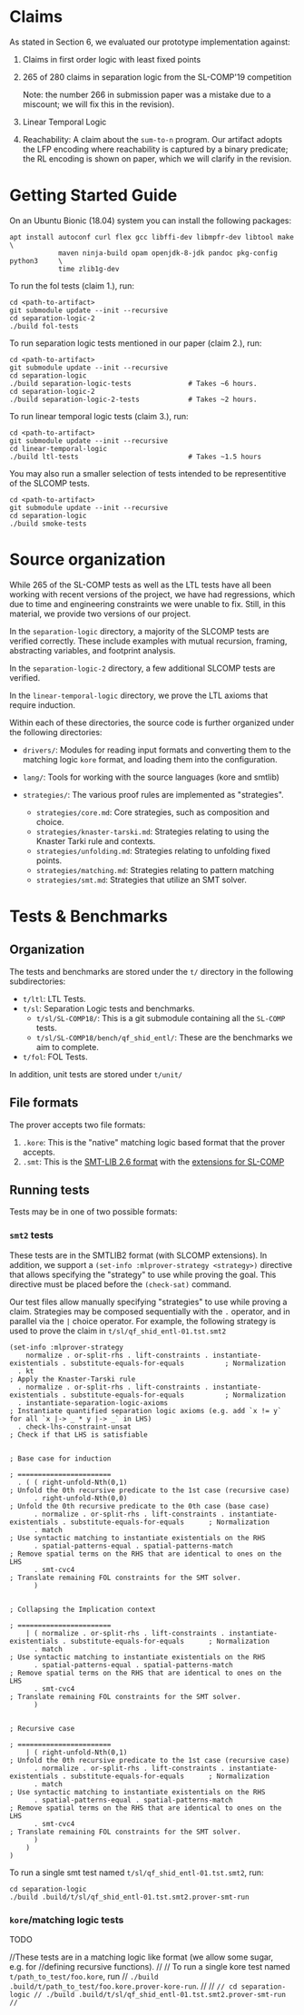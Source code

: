 Claims
======

As stated in Section 6, we evaluated our prototype implementation against:

1.  Claims in first order logic with least fixed points

2.  265 of 280 claims in separation logic from the SL-COMP'19 competition

    Note: the number 266 in submission paper was a mistake due to a miscount; we
    will fix this in the revision).

3.  Linear Temporal Logic

4.  Reachability: A claim about the `sum-to-n` program. Our artifact
    adopts the LFP encoding where reachability is captured by a binary
    predicate; the RL encoding is shown on paper, which we will clarify in the
    revision.

Getting Started Guide
=====================

On an Ubuntu Bionic (18.04) system you can install the following packages:

```
apt install autoconf curl flex gcc libffi-dev libmpfr-dev libtool make         \                        
            maven ninja-build opam openjdk-8-jdk pandoc pkg-config python3     \                        
            time zlib1g-dev                           
```

To run the fol tests (claim 1.), run:

```
cd <path-to-artifact>
git submodule update --init --recursive
cd separation-logic-2
./build fol-tests
```

To run separation logic tests mentioned in our paper (claim 2.), run:

```
cd <path-to-artifact>
git submodule update --init --recursive
cd separation-logic
./build separation-logic-tests              # Takes ~6 hours.
cd separation-logic-2
./build separation-logic-2-tests            # Takes ~2 hours.
```

To run linear temporal logic tests (claim 3.), run:

```
cd <path-to-artifact>
git submodule update --init --recursive
cd linear-temporal-logic
./build ltl-tests                           # Takes ~1.5 hours
```

You may also run a smaller selection of tests intended to be representitive of
the SLCOMP tests.

```
cd <path-to-artifact>
git submodule update --init --recursive
cd separation-logic
./build smoke-tests
```

Source organization
===================

While 265 of the SL-COMP tests as well as the LTL tests have all been working
with recent versions of the project, we have had regressions, which due to time
and engineering constraints we were unable to fix. Still, in this material, we
provide two versions of our project.

In the `separation-logic` directory, a majority of the SLCOMP tests are verified
correctly. These include examples with mutual recursion, framing, abstracting
variables, and footprint analysis.

In the `separation-logic-2` directory, a few additional SLCOMP tests are verified.

In the `linear-temporal-logic` directory, we prove the LTL axioms that require
induction.

Within each of these directories, the source code is further organized under the
following directories:

* `drivers/`: Modules for reading input formats and converting them to the
   matching logic `kore` format, and loading them into the configuration.
* `lang/`: Tools for working with the source languages (kore and smtlib)
* `strategies/`: The various proof rules are implemented as "strategies".

  * `strategies/core.md`: Core strategies, such as composition and choice.
  * `strategies/knaster-tarski.md`: Strategies relating to using the Knaster Tarki rule
    and contexts.
  * `strategies/unfolding.md`: Strategies relating to unfolding fixed points.
  * `strategies/matching.md`: Strategies relating to pattern matching
  * `strategies/smt.md`: Strategies that utilize an SMT solver.

Tests & Benchmarks
==================

Organization
-------------

The tests and benchmarks are stored under the `t/` directory in the following
subdirectories:

* `t/ltl`: LTL Tests.
* `t/sl`: Separation Logic tests and benchmarks.
    * `t/sl/SL-COMP18/`: This is a git submodule containing all the `SL-COMP` tests.
    * `t/sl/SL-COMP18/bench/qf_shid_entl/`: These are the benchmarks we aim to complete.
* `t/fol`: FOL Tests.

In addition, unit tests are stored under `t/unit/`

File formats
------------

The prover accepts two file formats:

1. `.kore`: This is the "native" matching logic based format that the prover accepts.
2. `.smt`: This is the [SMT-LIB 2.6 format] with the [extensions for SL-COMP]

[SMT-LIB 2.6 format]: http://smtlib.cs.uiowa.edu/papers/smt-lib-reference-v2.6-r2017-07-18.pdf
[extensions for SL-COMP]: https://sl-comp.github.io/docs/smtlib-sl.pdf

Running tests
-------------

Tests may be in one of two possible formats:

### `smt2` tests

These tests are in the SMTLIB2 format (with SLCOMP extensions). In addition, we
support a `(set-info :mlprover-strategy <strategy>)` directive that allows
specifying the "strategy" to use while proving the goal. This directive must be
placed before the `(check-sat)` command.

Our test files allow manually specifying "strategies" to use while proving a
claim. Strategies may be composed sequentially with the `.` operator, and in
parallel via the `|` choice operator. For example, the following strategy is
used to prove the claim in `t/sl/qf_shid_entl-01.tst.smt2`

```
(set-info :mlprover-strategy
    normalize . or-split-rhs . lift-constraints . instantiate-existentials . substitute-equals-for-equals          ; Normalization
  . kt                                                                                                             ; Apply the Knaster-Tarski rule
  . normalize . or-split-rhs . lift-constraints . instantiate-existentials . substitute-equals-for-equals          ; Normalization
  . instantiate-separation-logic-axioms                                                                            ; Instantiate quantified separation logic axioms (e.g. add `x != y` for all `x |-> _ * y |-> _` in LHS)
  . check-lhs-constraint-unsat                                                                                     ; Check if that LHS is satisfiable

                                                                                                                   ; Base case for induction 
                                                                                                                   ; =======================
  . ( ( right-unfold-Nth(0,1)                                                                                      ; Unfold the 0th recursive predicate to the 1st case (recursive case)
      . right-unfold-Nth(0,0)                                                                                      ; Unfold the 0th recursive predicate to the 0th case (base case)
      . normalize . or-split-rhs . lift-constraints . instantiate-existentials . substitute-equals-for-equals      ; Normalization
      . match                                                                                                      ; Use syntactic matching to instantiate existentials on the RHS 
      . spatial-patterns-equal . spatial-patterns-match                                                            ; Remove spatial terms on the RHS that are identical to ones on the LHS
      . smt-cvc4                                                                                                   ; Translate remaining FOL constraints for the SMT solver.
      )

                                                                                                                   ; Collapsing the Implication context
                                                                                                                   ; =======================
    | ( normalize . or-split-rhs . lift-constraints . instantiate-existentials . substitute-equals-for-equals      ; Normalization
      . match                                                                                                      ; Use syntactic matching to instantiate existentials on the RHS 
      . spatial-patterns-equal . spatial-patterns-match                                                            ; Remove spatial terms on the RHS that are identical to ones on the LHS
      . smt-cvc4                                                                                                   ; Translate remaining FOL constraints for the SMT solver.
      )

                                                                                                                   ; Recursive case
                                                                                                                   ; =======================
    | ( right-unfold-Nth(0,1)                                                                                      ; Unfold the 0th recursive predicate to the 1st case (recursive case)
      . normalize . or-split-rhs . lift-constraints . instantiate-existentials . substitute-equals-for-equals      ; Normalization
      . match                                                                                                      ; Use syntactic matching to instantiate existentials on the RHS 
      . spatial-patterns-equal . spatial-patterns-match                                                            ; Remove spatial terms on the RHS that are identical to ones on the LHS
      . smt-cvc4                                                                                                   ; Translate remaining FOL constraints for the SMT solver.
      )
    )
)
```

To run a single smt test named `t/sl/qf_shid_entl-01.tst.smt2`, run:

```
cd separation-logic
./build .build/t/sl/qf_shid_entl-01.tst.smt2.prover-smt-run
```

### `kore`/matching logic tests

TODO

//These tests are in a matching logic like format (we allow some sugar, e.g. for
//defining recursive functions).
//
// To run a single kore test named `t/path_to_test/foo.kore`, run
// `./build .build/t/path_to_test/foo.kore.prover-kore-run`.
// 
// ```
// cd separation-logic
// ./build .build/t/sl/qf_shid_entl-01.tst.smt2.prover-smt-run
// ```


